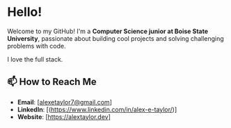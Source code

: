 # Hello! 

Welcome to my GitHub! I'm a **Computer Science junior at Boise State University**, passionate about building cool projects and solving challenging problems with code.  

I love the full stack.

## 📫 How to Reach Me  
- **Email**: [alexetaylor7@gmail.com]  
- **LinkedIn**: [(https://www.linkedin.com/in/alex-e-taylor/)]
- **Website**: [https://alextaylor.dev]

